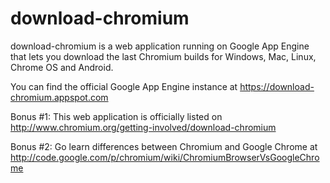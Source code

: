 download-chromium
=================

download-chromium is a web application running on Google App Engine that lets you download the last Chromium builds for Windows, Mac, Linux, Chrome OS and Android.

You can find the official Google App Engine instance at https://download-chromium.appspot.com

Bonus #1: This web application is officially listed on http://www.chromium.org/getting-involved/download-chromium

Bonus #2: Go learn differences between Chromium and Google Chrome at http://code.google.com/p/chromium/wiki/ChromiumBrowserVsGoogleChrome
